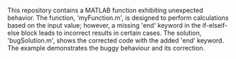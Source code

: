 This repository contains a MATLAB function exhibiting unexpected behavior. The function, 'myFunction.m', is designed to perform calculations based on the input value; however, a missing 'end' keyword in the if-elseif-else block leads to incorrect results in certain cases. The solution, 'bugSolution.m', shows the corrected code with the added 'end' keyword. The example demonstrates the buggy behaviour and its correction.
